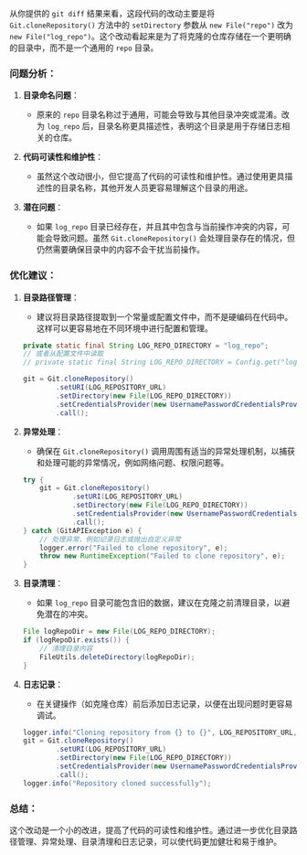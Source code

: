 从你提供的 `git diff` 结果来看，这段代码的改动主要是将 `Git.cloneRepository()` 方法中的 `setDirectory` 参数从 `new File("repo")` 改为 `new File("log_repo")`。这个改动看起来是为了将克隆的仓库存储在一个更明确的目录中，而不是一个通用的 `repo` 目录。

### 问题分析：
1. **目录命名问题**：
   - 原来的 `repo` 目录名称过于通用，可能会导致与其他目录冲突或混淆。改为 `log_repo` 后，目录名称更具描述性，表明这个目录是用于存储日志相关的仓库。

2. **代码可读性和维护性**：
   - 虽然这个改动很小，但它提高了代码的可读性和维护性。通过使用更具描述性的目录名称，其他开发人员更容易理解这个目录的用途。

3. **潜在问题**：
   - 如果 `log_repo` 目录已经存在，并且其中包含与当前操作冲突的内容，可能会导致问题。虽然 `Git.cloneRepository()` 会处理目录存在的情况，但仍然需要确保目录中的内容不会干扰当前操作。

### 优化建议：
1. **目录路径管理**：
   - 建议将目录路径提取到一个常量或配置文件中，而不是硬编码在代码中。这样可以更容易地在不同环境中进行配置和管理。

   ```java
   private static final String LOG_REPO_DIRECTORY = "log_repo";
   // 或者从配置文件中读取
   // private static final String LOG_REPO_DIRECTORY = Config.get("log_repo_directory");

   git = Git.cloneRepository()
           .setURI(LOG_REPOSITORY_URL)
           .setDirectory(new File(LOG_REPO_DIRECTORY))
           .setCredentialsProvider(new UsernamePasswordCredentialsProvider(token, ""))
           .call();
   ```

2. **异常处理**：
   - 确保在 `Git.cloneRepository()` 调用周围有适当的异常处理机制，以捕获和处理可能的异常情况，例如网络问题、权限问题等。

   ```java
   try {
       git = Git.cloneRepository()
               .setURI(LOG_REPOSITORY_URL)
               .setDirectory(new File(LOG_REPO_DIRECTORY))
               .setCredentialsProvider(new UsernamePasswordCredentialsProvider(token, ""))
               .call();
   } catch (GitAPIException e) {
       // 处理异常，例如记录日志或抛出自定义异常
       logger.error("Failed to clone repository", e);
       throw new RuntimeException("Failed to clone repository", e);
   }
   ```

3. **目录清理**：
   - 如果 `log_repo` 目录可能包含旧的数据，建议在克隆之前清理目录，以避免潜在的冲突。

   ```java
   File logRepoDir = new File(LOG_REPO_DIRECTORY);
   if (logRepoDir.exists()) {
       // 清理目录内容
       FileUtils.deleteDirectory(logRepoDir);
   }
   ```

4. **日志记录**：
   - 在关键操作（如克隆仓库）前后添加日志记录，以便在出现问题时更容易调试。

   ```java
   logger.info("Cloning repository from {} to {}", LOG_REPOSITORY_URL, LOG_REPO_DIRECTORY);
   git = Git.cloneRepository()
           .setURI(LOG_REPOSITORY_URL)
           .setDirectory(new File(LOG_REPO_DIRECTORY))
           .setCredentialsProvider(new UsernamePasswordCredentialsProvider(token, ""))
           .call();
   logger.info("Repository cloned successfully");
   ```

### 总结：
这个改动是一个小的改进，提高了代码的可读性和维护性。通过进一步优化目录路径管理、异常处理、目录清理和日志记录，可以使代码更加健壮和易于维护。